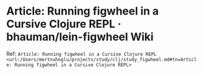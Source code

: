 
# Article: Running figwheel in a Cursive Clojure REPL · bhauman/lein-figwheel Wiki

Ref: `Article: Running figwheel in a Cursive Clojure REPL <url:/Users/mertnuhoglu/projects/study/clj/study_figwheel.md#tn=Article: Running figwheel in a Cursive Clojure REPL>`


